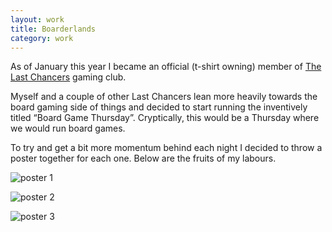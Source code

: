 ```yaml
---
layout: work
title: Boarderlands
category: work
---
```

As of January this year I became an official (t-shirt owning) member of [The Last Chancers](https://www.facebook.com/groups/307975052636896/) gaming club.

Myself and a couple of other Last Chancers lean more heavily towards the board gaming side of things and decided to start running the inventively titled “Board Game Thursday”. Cryptically, this would be a Thursday where we would run board games.

To try and get a bit more momentum behind each night I decided to throw a poster together for each one. Below are the fruits of my labours. 

![poster 1](http://owenmcg.com/images/bgt-feb.jpg)

![poster 2](http://owenmcg.com/images/bgt-mar.jpg)

![poster 3](http://owenmcg.com/images/bgt-apr.jpg)